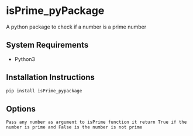 # isPrime_pyPackage

A python package to check if a number is a prime number

## System Requirements

-   Python3

## Installation Instructions

```py
pip install isPrime_pypackage
```

## Options

```
Pass any number as argument to isPrime function it return True if the number is prime and False is the number is not prime

```
